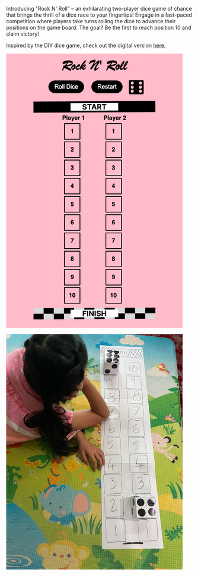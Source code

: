 Introducing "Rock N' Roll" – an exhilarating two-player dice game of chance that brings the thrill of a dice race to your fingertips! Engage in a fast-paced competition where players take turns rolling the dice to advance their positions on the game board. The goal? Be the first to reach position 10 and claim victory!

Inspired by the DIY dice game, check out the digital version [here.](https://amalina-hashim.github.io/dice-game/)

![Game Screenshot](<./Screenshot.png>)

![diy](<./diy.png>)